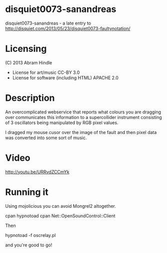 disquiet0073-sanandreas
=======================

disquiet0073-sanandreas - a late entry to http://disquiet.com/2013/05/23/disquiet0073-faultynotation/

Licensing
=========

(C) 2013 Abram Hindle

* License for art/music CC-BY 3.0 
* License for software (including HTML) APACHE 2.0

Description
===========

An overcomplicated webservice that reports what colours you are dragging over communicates this information to a supercollider instrument consisting of 3 oscillators being manipulated by RGB pixel values.

I dragged my mouse cusor over the image of the fault and then pixel data was converted into some sort of music.

Video
=====

http://youtu.be/URRvdZCCmYk

Running it
==========

Using mojolicious you can avoid Mongrel2 altogether.

cpan hypnotoad
cpan Net::OpenSoundControl::Client

Then

hypnotoad -f oscrelay.pl

and you're good to go!

